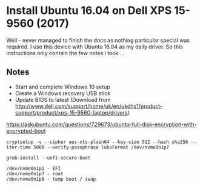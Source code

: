 # Install Ubuntu 16.04 on Dell XPS 15-9560 (2017)

Well - never managed to finish the docs as nothing particular special was required. I use this device with Ubuntu 16.04 as my daily driver. So this instructions only contain the few notes i took ...

## Notes

- Start and complete Windows 10 setup
- Create a Windows recovery USB stick
- Update BIOS to latest (Download from http://www.dell.com/support/home/uk/en/ukdhs1/product-support/product/xps-15-9560-laptop/drivers)

https://askubuntu.com/questions/729673/ubuntu-full-disk-encryption-with-encrypted-boot

```
cryptsetup -v --cipher aes-xts-plain64 --key-size 512 --hash sha256 --iter-time 5000 --verify-passphrase luksFormat /dev/nvme0n1p7

grub-install --uefi-secure-boot
```

```
/dev/nvme0n1p1 - EFI
/dev/nvme0n1p7 - root
/dev/nvme0n1p8 - temp boot / swap
```



